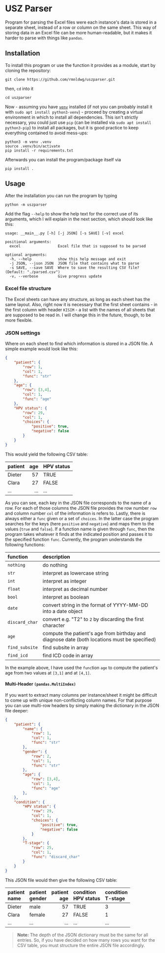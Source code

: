 # USZ Parser

Program for parsing the Excel files were each instance's data is stored in a separate sheet, instead of a row or column on the same sheet. This way of storing data in an Excel file can be more human-readable, but it makes it harder to parse with things like ``pandas``.


## Installation

To install this program or use the function it provides as a module, start by cloning the repository:

```
git clone https://github.com/rmnldwg/uszparser.git
```

then, ``cd`` into it

```
cd uszparser
```

Now - assuming you have [``venv``](https://docs.python.org/3/library/venv.html) installed (if not you can probably install it with ``sudo apt install python3-venv``) - proceed by creating a virtual environment in which to install all dependencies. This isn't strictly necessary, you could just use ``pip`` (can be installed via ``sudo apt install python3-pip``) to install all packages, but it is good practice to keep everything contained to avoid mess-ups:

```
python3 -m venv .venv
source .venv/bin/activate
pip install -r requirements.txt
```

Afterwards you can install the program/package itself via

```
pip install .
```

## Usage

After the installation you can run the program by typing

```
python -m uszparser
```

Add the flag ``--help`` to show the help text for the correct use of its arguments, which I will explain in the next section, which should look like this:

```
usage: __main__.py [-h] [-j JSON] [-s SAVE] [-v] excel

positional arguments:
  excel                 Excel file that is supposed to be parsed

optional arguments:
  -h, --help            show this help message and exit
  -j JSON, --json JSON  JSON file that contains what to parse
  -s SAVE, --save SAVE  Where to save the resulting CSV file? (Default: "./parsed.csv")
  -v, --verbose         Give progress update
```

### Excel file structure

The Excel sheets can have any structure, as long as each sheet has the same layout. Also, right now it is necessary that the first sheet contains - in the first column with header ``KISIM`` - a list with the names of all sheets that are supposed to be read in. I will change this in the future, though, to be more flexible.


### JSON settings

Where on each sheet to find which information is stored in a JSON file. A simple example would look like this:

```json
{
    "patient": {
        "row": 1,
        "col": 1,
        "func": "str"
    },
    "age": {
        "row": [3,4],
        "col": 1,
        "func": "age"
    },
    "HPV status": {
        "row": 29,
        "col": 1,
        "choices": {
            "positive": true,
            "negative": false
        }
    }
}
```

This would yield the following CSV table:

| patient |  age | HPV status |
| :------ | ---: | :--------- |
| Dieter  |   57 | TRUE       |
| Clara   |   27 | FALSE      |
| ...     |  ... | ...        |

As you can see, each key in the JSON file corresponds to the name of a row. For each of those columns the JSON file provides the row number ``row`` and column number ``col`` of the information is refers to. Lastly, there is always either a ``func`` given or a set of ``choices``. In the latter case the program searches for the keys (here ``positive`` and ``negative``) and maps them to the values (``true`` and ``false``). If a function name is given through ``func``, then the program takes whatever it finds at the indicated position and passes it to the specified function ``func``. Currently, the program understands the following functions:

| function         | description                                                                                  |
| :--------------- | :------------------------------------------------------------------------------------------- |
| ``nothing``      | do nothing                                                                                   |
| ``str``          | interpret as lowercase string                                                                |
| ``int``          | interpret as integer                                                                         |
| ``float``        | interpret as decimal number                                                                  |
| ``bool``         | interpret as boolean                                                                         |
| ``date``         | convert string in the format of YYYY-MM-DD into a date object                                |
| ``discard_char`` | convert e.g. "T2" to ``2`` by discarding the first character                                 |
| ``age``          | compute the patient's age from birthday and diagnose date (both locations must be specified) |
| ``find_subsite`` | find subsite in array                                                                        |
| ``find_icd``     | find ICD code in array                                                                       |

In the example above, I have used the ``func``tion ``age`` to compute the patient's age from two values at ``[3,1]`` and at ``[4,1]``.

#### Multi-Header ``(pandas.MultiIndex)``

If you want to extract many columns per instance/sheet it might be difficult to come up with unique non-conflicting column names. For that purpose you can use multi-row headers by simply making the dictionary in the JSON file deeper:

```json
{
    "patient": {
        "name": {
            "row": 1,
            "col": 1,
            "func": "str"
        },
        "gender": {
            "row": 2,
            "col": 1,
            "func": "str"
        },
        "age": {
            "row": [3,4],
            "col": 1,
            "func": "age"
        },
    },
    "condition": {
        "HPV status": {
            "row": 29,
            "col": 1,
            "choices": {
                "positive": true,
                "negative": false
            }
        },
        "T-stage": {
            "row": 25,
            "col": 1,
            "func": "discard_char"
        }
    }
}
```

This JSON file would then give the following CSV table:

| patient<br>name | patient<br>gender | patient<br>age | condition<br>HPV status | condition<br>T-stage |
| :-------------- | :---------------- | -------------: | :---------------------- | :------------------- |
| Dieter          | male              |             57 | TRUE                    | 3                    |
| Clara           | female            |             27 | FALSE                   | 1                    |
| ...             | ...               |            ... | ...                     | ...                  |

> **Note:** The depth of the JSON dictionary must be the same for all entries. So, if you have decided on how many rows you want for the CSV table, you must structure the entire JSON file accordingly.